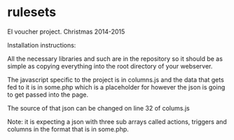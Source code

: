 rulesets
========

EI voucher project. Christmas 2014-2015

Installation instructions:

All the necessary libraries and such are in the repository so it should be as simple as copying everything into the root directory of your webserver.

The javascript specific to the project is in columns.js and the data that gets fed to it is in some.php which is a placeholder for however the json is going to get passed into the page.

The source of that json can be changed on line 32 of colums.js

Note: it is expecting a json with three sub arrays called actions, triggers and columns in the format that is in some.php.
